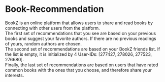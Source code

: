 # Book-Recommendation

BookZ is an online platform that allows users to share and read books by connecting with other users from the platform. \
The first set of recommendations that you see are based on your previous books and suggest your favorite authors. If there are no previous readings of yours, random authors are chosen.\
The second set of recommendations are based on your BookZ friends list. If the list is empty, it is initialized by 4 User-IDs: [277427, 278026, 277523, 276680].\
Finally, the last set of recommendations are based on users that have rated common books with the ones that you choose, and therefore share your interests.
